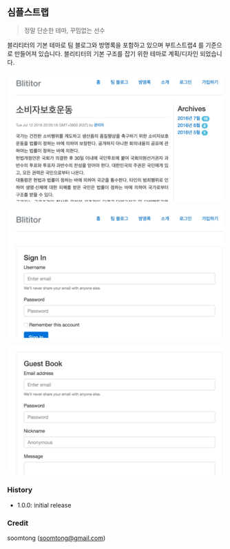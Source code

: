 심플스트랩
----------

> 정말 단순한 테마, 꾸밈없는 선수

블리티터의 기본 테마로 팀 블로그와 방명록을 포함하고 있으며 부트스트랩4 를 기준으로 만들어져 있습니다. 블리티터의 기본 구조를 잡기 위한 테마로 계획/디자인 되었습니다.

![](screenshot.jpg)

![](screenshot2.jpg)

![](screenshot3.jpg)

### History

-	1.0.0: initial release

### Credit

soomtong (soomtong@gmail.com)
